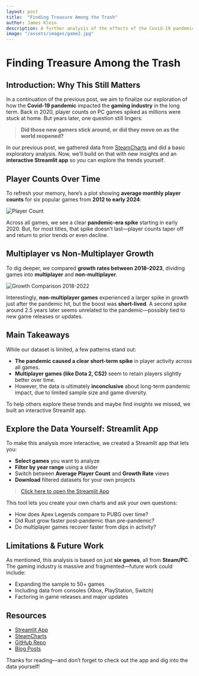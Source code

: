 ```yaml
---
layout: post
title:  "Finding Treasure Among the Trash"
author: James Klein
description: A further analysis of the effects of the Covid-19 pandemic on the gaming industry, with interactive Streamlit tool
image: "/assets/images/game2.jpg"
---
```


# Finding Treasure Among the Trash

## Introduction: Why This Still Matters

In a continuation of the previous post, we aim to finalize our exploration of how the **Covid-19 pandemic** impacted the **gaming industry** in the long term.
Back in 2020, player counts on PC games spiked as millions were stuck at home. But years later, one question still lingers:

> **Did those new gamers stick around, or did they move on as the world reopened?**

In our previous post, we gathered data from [SteamCharts](https://steamcharts.com/) and did a basic exploratory analysis. Now, we’ll build on that with new insights and an **interactive Streamlit app** so *you* can explore the trends yourself.

## Player Counts Over Time

To refresh your memory, here’s a plot showing **average monthly player counts** for six popular games from **2012 to early 2024**:

![Player Count](https://schneeman71.github.io/Klein-Blog/assets/images/player_count.png)

Across all games, we see a clear **pandemic-era spike** starting in early 2020. But, for most titles, that spike doesn’t last—player counts taper off and return to prior trends or even decline.

## Multiplayer vs Non-Multiplayer Growth

To dig deeper, we compared **growth rates between 2018–2023**, dividing games into **multiplayer** and **non-multiplayer**.

![Growth Comparison 2018-2022](https://schneeman71.github.io/Klein-Blog/assets/images/growth_comparison.png)

Interestingly, **non-multiplayer games** experienced a larger spike in growth just after the pandemic hit, but the boost was **short-lived**. A second spike around 2.5 years later seems unrelated to the pandemic—possibly tied to new game releases or updates.

## Main Takeaways

While our dataset is limited, a few patterns stand out:

- **The pandemic caused a clear short-term spike** in player activity across all games.
- **Multiplayer games (like Dota 2, CS2)** seem to retain players slightly better over time.
- However, the data is ultimately **inconclusive** about long-term pandemic impact, due to limited sample size and game diversity.

To help others explore these trends and maybe find insights we missed, we built an interactive Streamlit app.

## Explore the Data Yourself: Streamlit App

To make this analysis more interactive, we created a Streamlit app that lets you:

- **Select games** you want to analyze  
- **Filter by year range** using a slider  
- Switch between **Average Player Count** and **Growth Rate** views  
- **Download** filtered datasets for your own projects

> [Click here to open the Streamlit App](#)

This tool lets you create your own charts and ask your own questions:
- How does Apex Legends compare to PUBG over time?
- Did Rust grow faster post-pandemic than pre-pandemic?
- Do multiplayer games recover faster from dips in activity?

## Limitations & Future Work

As mentioned, this analysis is based on just **six games**, all from **Steam/PC**. The gaming industry is massive and fragmented—future work could include:

- Expanding the sample to 50+ games
- Including data from consoles (Xbox, PlayStation, Switch)
- Factoring in game releases and major updates

## Resources

- <a href="#" target="_blank" rel="noopener noreferrer"> Streamlit App </a>
- <a href="https://steamcharts.com/" target="_blank" rel="noopener noreferrer"> SteamCharts </a>
- <a href="https://github.com/Schneeman71/kleinstat386post2/" target="_blank" rel="noopener noreferrer"> GitHub Repo </a>  
- <a href="https://schneeman71.github.io/Klein-Blog/" target="_blank" rel="noopener noreferrer"> Blog Posts</a>

Thanks for reading—and don’t forget to check out the app and dig into the data yourself!

